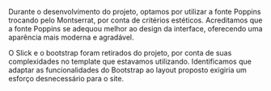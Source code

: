 Durante o desenvolvimento do projeto, optamos por utilizar a fonte Poppins trocando pelo Montserrat, por conta de critérios estéticos.
Acreditamos que a fonte Poppins se adequou melhor ao design da interface, oferecendo uma aparência mais moderna e agradável.

O  Slick e o bootstrap foram retirados do projeto, por conta de suas complexidades no template que estavamos utilizando.
Identificamos que adaptar as funcionalidades do Bootstrap ao layout proposto exigiria um esforço desnecessário para o site.

